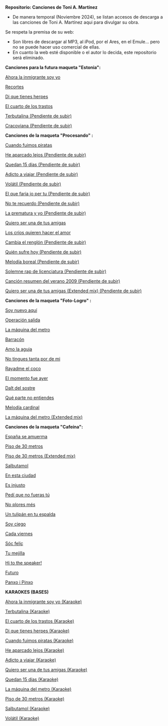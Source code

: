 **Repositorio: Canciones de Toni A. Martínez**

  - De manera temporal (Noviembre 2024), se listan accesos de descarga a las canciones de Toni A. Martínez aqui para divulgar su obra.

  Se respeta la premisa de su web:
  
  - Son libres de descargar al MP3, al iPod, por el Ares, en el Emule... pero no se puede hacer uso comercial de ellas.
  - En cuanto la web esté disponible o el autor lo decida, este repositorio será eliminado.


**Canciones para la futura maqueta "Estonia":**

<a target="_blank" href="https://web.archive.org/web/20150221022329/http://toniamartinez.com/descargas/toniamartinezahoralainmigrantesoyyo.zip">Ahora la inmigrante soy yo</a>


<a target="_blank" href="https://web.archive.org/web/20150221032109/http://toniamartinez.com/descargas/toniamartinezrecortes.zip">Recortes</a>


<a target="_blank" href="https://web.archive.org/web/20131206214328/http://www.toniamartinez.com/descargas/toniamartinezdiquetienesherpes.zip">Di que tienes herpes</a>


<a target="_blank" href="https://web.archive.org/web/20150220235246/http://toniamartinez.com/descargas/toniamartinezelcuartodelostrastos.zip">El cuarto de los trastos</a>


<a target="_blank" href="">Terbutalina (Pendiente de subir)</a>


<a target="_blank" href="">Cracoviana (Pendiente de subir)</a>


**Canciones de la maqueta "Procesando" :**

<a target="_blank" href="https://web.archive.org/web/20101012201237/http://toniamartinez.com/descargas/toniamartinezcuandofuimospiratas.zip">Cuando fuimos piratas</a>


<a target="_blank" href="">He aparcado lejos (Pendiente de subir)</a>


<a target="_blank" href="">Quedan 15 días (Pendiente de subir)</a>


<a target="_blank" href="">Adicto a viajar (Pendiente de subir)</a>


<a target="_blank" href="">Volátil (Pendiente de subir)</a>


<a target="_blank" href="">El que faria jo per tu (Pendiente de subir)</a>


<a target="_blank" href="">No te recuerdo (Pendiente de subir)</a>


<a target="_blank" href="">La prematura y yo (Pendiente de subir)</a>


<a target="_blank" href="https://web.archive.org/web/20150221044753/http://www.toniamartinez.com/descargas/toniamartinezquieroserunadetusamigas.zip">Quiero ser una de tus amigas</a>


<a target="_blank" href="https://web.archive.org/web/20131022184125/http://www.toniamartinez.com/descargas/toniamartinezloscriosquierenhacerelamor.zip">Los críos quieren hacer el amor</a>


<a target="_blank" href="">Cambia el renglón (Pendiente de subir)</a>


<a target="_blank" href="">Quién sufre hoy (Pendiente de subir)</a>


<a target="_blank" href="">Melodía boreal (Pendiente de subir)</a>


<a target="_blank" href="">Solemne rap de licenciatura (Pendiente de subir)</a>


<a target="_blank" href="">Canción resumen del verano 2009 (Pendiente de subir)</a>


<a target="_blank" href="">Quiero ser una de tus amigas (Extended mix) (Pendiente de subir)</a>


**Canciones de la maqueta "Foto-Logro" :**

<a target="_blank" href="https://web.archive.org/web/20150220223446if_/http://toniamartinez.com/descargas/toniamartinezmaquetafotologro.zip">Soy nuevo aquí</a>


<a target="_blank" href="https://web.archive.org/web/20160819113013/http://www.toniamartinez.com/descargas/toniamartinezoperacionsalida.zip">Operación salida</a>


<a target="_blank" href="https://web.archive.org/web/20150220223446if_/http://toniamartinez.com/descargas/toniamartinezmaquetafotologro.zip">La máquina del metro</a>


<a target="_blank" href="https://web.archive.org/web/20150220223446if_/http://toniamartinez.com/descargas/toniamartinezmaquetafotologro.zip">Barracón</a>


<a target="_blank" href="https://web.archive.org/web/20150220223446if_/http://toniamartinez.com/descargas/toniamartinezmaquetafotologro.zip">Amo la aguja</a>


<a target="_blank" href="https://web.archive.org/web/20150220223446if_/http://toniamartinez.com/descargas/toniamartinezmaquetafotologro.zip">No tingues tanta por de mi</a>


<a target="_blank" href="https://web.archive.org/web/20150220223446if_/http://toniamartinez.com/descargas/toniamartinezmaquetafotologro.zip">Rayadme el coco</a>


<a target="_blank" href="https://web.archive.org/web/20150220223446if_/http://toniamartinez.com/descargas/toniamartinezmaquetafotologro.zip">El momento fue ayer</a>


<a target="_blank" href="https://web.archive.org/web/20150220223446if_/http://toniamartinez.com/descargas/toniamartinezmaquetafotologro.zip">Dalt del sostre</a>


<a target="_blank" href="https://web.archive.org/web/20150220223446if_/http://toniamartinez.com/descargas/toniamartinezmaquetafotologro.zip">Qué parte no entiendes</a>


<a target="_blank" href="https://web.archive.org/web/20150220223446if_/http://toniamartinez.com/descargas/toniamartinezmaquetafotologro.zip">Melodía cardinal</a>


<a target="_blank" href="https://web.archive.org/web/20150220223446if_/http://toniamartinez.com/descargas/toniamartinezmaquetafotologro.zip">La máquina del metro (Extended mix)</a>


**Canciones de la maqueta "Cafeína":**

<a target="_blank" href="https://web.archive.org/web/20070804063641/http://toniamartinez.com/descargas/toniamartinezespanaseamuerma.zip">España se amuerma</a>


<a target="_blank" href="https://web.archive.org/web/20070804063401/http://toniamartinez.com/descargas/toniamartinezpiso30metros.zip">Piso de 30 metros</a>


<a target="_blank" href="https://web.archive.org/web/20070804061738/http://www.toniamartinez.com/descargas/toniamartinezcafeina.zip">Piso de 30 metros (Extended mix)</a>


<a target="_blank" href="https://web.archive.org/web/20070804063610/http://toniamartinez.com/descargas/toniamartinezsalbutamol.zip">Salbutamol</a>


<a target="_blank" href="https://web.archive.org/web/20070804062957/http://toniamartinez.com/descargas/toniamartinezenestaciudad.zip">En esta ciudad</a>


<a target="_blank" href="https://web.archive.org/web/20070804063539/http://toniamartinez.com/descargas/toniamartinezesinjusto.zip">Es injusto</a>


<a target="_blank" href="https://web.archive.org/web/20070804063213/http://toniamartinez.com/descargas/toniamartinezpediquenofuerastu.zip">Pedí que no fueras tú</a>


<a target="_blank" href="https://web.archive.org/web/20070804063147/http://toniamartinez.com/descargas/toniamartineznoploresmes.zip">No plores més</a>


<a target="_blank" href="https://web.archive.org/web/20070804063123/http://toniamartinez.com/descargas/toniamartineztumejilla.zip">Un tulipán en tu espalda</a>


<a target="_blank" href="https://web.archive.org/web/20070804063511/http://toniamartinez.com/descargas/toniamartinezsoyciego.zip">Soy ciego</a>


<a target="_blank" href="https://web.archive.org/web/20070804063310/http://toniamartinez.com/descargas/toniamartinezcadaviernes.zip">Cada viernes</a>


<a target="_blank" href="https://web.archive.org/web/20070205163821/http://www.toniamartinez.com:80/descargas/toniamartinezsocfelic.zip">Sóc feliç</a>


<a target="_blank" href="https://web.archive.org/web/20070804063123/http://toniamartinez.com/descargas/toniamartineztumejilla.zip">Tu mejilla</a>


<a target="_blank" href="https://web.archive.org/web/20070804062924/http://toniamartinez.com/descargas/toniamartinezhitothespeaker.zip">Hi to the speaker!</a>


<a target="_blank" href="https://web.archive.org/web/20070804063335/http://toniamartinez.com/descargas/toniamartinezfuturo.zip">Futuro</a>


<a target="_blank" href="https://web.archive.org/web/20070804063242/http://toniamartinez.com/descargas/toniamartinezpanxoipinxo.zip">Panxo i Pinxo</a>


**KARAOKES (BASES)**

<a target="_blank" href="https://web.archive.org/web/20160724054542/http://toniamartinez.com/descargas/karaokeahoralainmigrantesoyyo.zip">Ahora la inmigrante soy yo (Karaoke)</a>

<a target="_blank" href="https://web.archive.org/web/20160724054716/http://toniamartinez.com/descargas/karaoketerbutalina.zip">Terbutalina (Karaoke)</a>

<a target="_blank" href="https://web.archive.org/web/20160724054720/http://toniamartinez.com/descargas/karaokediquetienesherpes.zip">El cuarto de los trastos (Karaoke)</a>

<a target="_blank" href="https://web.archive.org/web/20160724054720/http://toniamartinez.com/descargas/karaokediquetienesherpes.zip">Di que tienes herpes (Karaoke)</a>

<a target="_blank" href="https://web.archive.org/web/20160724054729/http://toniamartinez.com/descargas/karaokecuandofuimospiratas.zip">Cuando fuimos piratas (Karaoke)</a>

<a target="_blank" href="https://web.archive.org/web/20160724054732/http://toniamartinez.com/descargas/karaokeheaparcadolejos.zip">He aparcado lejos (Karaoke)</a>

<a target="_blank" href="https://web.archive.org/web/20160724054734/http://toniamartinez.com/descargas/karaokeadictoaviajar.zip">Adicto a viajar (Karaoke)</a>
 
<a target="_blank" href="https://web.archive.org/web/20160724054737/http://toniamartinez.com/descargas/karaokequieroserunadetusamigas.zip">Quiero ser una de tus amigas (Karaoke)</a>

<a target="_blank" href="https://web.archive.org/web/20160724054742/http://toniamartinez.com/descargas/karaokequedan15dias.zip">Quedan 15 días (Karaoke)</a>

<a target="_blank" href="https://web.archive.org/web/20160724054825/http://toniamartinez.com/descargas/karaokelamaquinadelmetro.zip">La máquina del metro (Karaoke)</a>

<a target="_blank" href="https://web.archive.org/web/20160724054815/http://toniamartinez.com/descargas/karaokepisode30metros.zip">Piso de 30 metros (Karaoke)</a>

<a target="_blank" href="https://web.archive.org/web/20160724054812/http://toniamartinez.com/descargas/karaokesalbutamol.zip">Salbutamol (Karaoke)</a>

<a target="_blank" href="https://web.archive.org/web/20160724054811/http://toniamartinez.com/descargas/karaokevolatil.zip">Volátil (Karaoke)</a>
